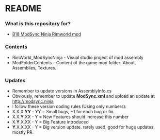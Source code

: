 # README #

### What is this repository for? ###

* [B18 ModSync Ninja Rimworld mod](https://ludeon.com/forums/index.php?topic=34447.msg352390#msg352390 "Official Forum Post")

### Contents ###

* RimWorld_ModSyncNinja - Visual studio project of mod assembly
* ModFolderContents - Content of the game mod folder: About, Assemblies, Textures.

### Updates ###

* Remember to update versions in AssemblyInfo.cs
* Obviously, remember to update **ModSync.xml** and upload an update at http://modsync.ninja
* I follow these version coding rules (Using only numbers): 
* X.X.X.**YY** - YY = Small bugs, +1 for each bug or fix.
* X.X.**Y**.XX - Y = New Features should increase this number
* X.**Y**.X.XX - Y = Big Feature introduced
* **Y**.X.X.XX - Y = Big version update. rarely used, good for huge updates, mostly PR.
